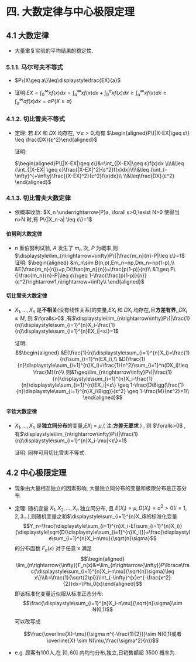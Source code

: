 # 四. 大数定律与中心极限定理

## 4.1 大数定律

+ 大量重复实验的平均结果的稳定性.

### 5.1.1. 马尔可夫不等式

+ $P\{X\geq a\}\leq\displaystyle\frac{EX}{a}$

+ 证明:$EX=\displaystyle\int_0^{\infty}xf(x)dx=\int_a^{\infty}xf(x)dx+\int_0^{a}xf(x)dx\geq\int_a^{\infty}xf(x)dx\geq\int_a^{\infty}af(x)dx=aP\{X\geq a\}$

### 4.1.2. 切比雪夫不等式

+ 定理: 若 $EX$ 和 $DX$ 均存在, $\forall ε>0$,均有 $\begin{aligned}P\{|X-EX|\geq ε\} \leq \frac{DX}{ε^2}\end{aligned}$

  证明:

   $\begin{aligned}P\{|X-EX|\geq ε\}&=\int_{|X-EX|\geq ε}f(x)dx \\\\&\leq {\int_{|X-EX|
   \geq ε}\frac{|X-EX|^2}{ε^2}f(x)dx}\\\\&\leq {\int_{-\infty}^{+\infty}\frac{(X-EX)^2}{ε^2}f(x)dx}\\ \\&\leq\frac{DX}{ε^2}
   \end{aligned}$

### 4.1.3. 切比雪夫大数定律

+ 依概率收敛: $X_n \underrightarrow{P}a, \forall ε>0,\exist N>0 使得当 n>N 时,有 P\{|X_n-a| \leq ε\}=1$

####  伯努利大数定律

+ $n$ 重伯努利试验, $A$ 发生了 $m_n$ 次, $P$ 为概率,则 $\displaystyle\lim_{n\rightarrow+\infty}P\{|\frac{m_n}{n}-P|\leq ε\}=1$
  证明:
  $\begin{aligned}
  &m_n\sim B(n,p),Em_n=np,Dm_n=np(1-p),\\
  &E(\frac{m_n}{n})=p,D(\frac{m_n}{n})=\frac{p(1-p)}{n}\\
  &1\geq P\{|\frac{m_n}{n}-P|\leq ε\}\geq 1-\frac{\frac{p(1-p)}{n}}{ε^2}\rightarrow1,n\rightarrow+\infty\\
  \end{aligned}$

#### 切比雪夫大数定律

+ $X_1,...,X_n$ 是**不相关**(没有线性关系)的变量,$EX_i$ 和 $DX_i$ 均存在,且**方差有界**,,$DX_i \leq M$, 则 $\forallε>0$ ,有$\displaystyle\lim_{n\rightarrow\infty}P\{|\frac{1}{n}\displaystyle\sum_{i=1}^{n}X_i-\frac{1}{n}\displaystyle\sum_{i=1}^{n}EX_i|<ε\}=1$

  证明: 
    $$\begin{aligned}
    &E(\frac{1}{n}\displaystyle\sum_{i=1}^{n}X_i)=\frac{1}{n}\sum_{i=1}^n(EX_i),\\
    &D(\frac{1}{n}\displaystyle\sum_{i=1}^{n}X_i)=\frac{1}{n^2}\sum_{i=1}^n(DX_i)\leq \frac{M}{n}\\
    则&1\geq\lim_{n\rightarrow\infty}P\{|\frac{1}{n}\displaystyle\sum_{i=1}^{n}X_i-\frac{1}{n}\displaystyle\sum_{i=1}^{n}EX_i|<ε\} \geq 1-\frac{D\Bigg(\frac{1}{n}\displaystyle\sum_{i=1}^{n}X_i\Bigg)}{ε^2} \geq 1-\frac{M}{nε^2}=1\\
    \end{aligned}$$

#### 辛钦大数定律

+ $X_1,...,X_n$ 是**独立同分布**的变量,$EX_i=\mu$,( 注:**方差无要求** ) , 则 $\forallε>0$ ,有$\displaystyle\lim_{n\rightarrow\infty}P\{|\frac{1}{n}\displaystyle\sum_{i=1}^{n}X_i-\mu|<ε\}=1$

  证明: 同样可用切比雪夫不等式.

## 4.2 中心极限定理

+ 现象由大量相互独立的因素影响, 大量独立同分布的变量和极限分布是正态分布.

+ 定理: 随机变量 $X_1, X_2,...,X_n$ 独立同分布, 且 $E(X_i)=\mu,D(X_i)=\sigma^2>0(i=1,2,3...),$则随机变量之和$\displaystyle\sum_{i=1}^{n}X_i$的标准化变量
  $$Y_n=\frac{\displaystyle\sum_{i=1}^{n}X_i-E(\sum_{i=1}^{n}X_i)}{\displaystyle\sqrt{D(\displaystyle\sum_{i=1}^{n}X_i)}}=\frac{\displaystyle\sum_{i=1}^{n}X_i-n\mu}{\sqrt{n}\sigma}$$ 
  的分布函数 $F_n(x)$ 对于任意 x 满足
  $$\begin{aligned}
  \lim_{n\rightarrow{\infty}}F_n(x)&=\lim_{n\rightarrow{\infty}}P\lbrace\frac{\displaystyle\sum_{i=1}^{n}X_i-n\mu}{\sqrt{n}\sigma}\leq x\}\\&=\frac{1}{\sqrt{2\pi}}\int_{-\infty}^{x}e^{-\frac{x^2}{2}}dx=\Phi_0(x)\end{aligned}$$
  即该标准化变量近似服从标准正态分布:
  $$\frac{\displaystyle\sum_{i=1}^{n}X_i-n\mu}{\sqrt{n}\sigma}\sim N(0,1)$$

  可以改写成

  $$\frac{\overline{X}-\mu}{\sigma n^{-\frac{1}{2}}}\sim N(0,1)或者\overline{X} \sim N(\mu,\frac{\sigma^2}{n})$$

+ e.g. 顾客有$100$人,在 $[0,60]$ 内均匀分布,独立,日销售额超 3500 概率为.